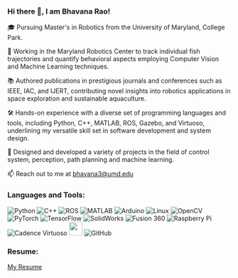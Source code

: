 ### Hi there 👋, I am Bhavana Rao!

<!--
**bhavanarao3/bhavanarao3** is a ✨ _special_ ✨ repository because its `README.md` (this file) appears on your GitHub profile.

Here are some ideas to get you started:-->

🎓 Pursuing Master's in Robotics from the University of Maryland, College Park.

🔬 Working in the Maryland Robotics Center to track individual fish trajectories and quantify behavioral aspects employing Computer Vision and Machine Learning techniques.

📚 Authored publications in prestigious journals and conferences such as IEEE, IAC, and IJERT, contributing novel insights into robotics applications in space exploration and sustainable aquaculture.

🛠️ Hands-on experience with a diverse set of programming languages and tools, including Python, C++, MATLAB, ROS, Gazebo, and Virtuoso, underlining my versatile skill set in software development and system design.

🚀 Designed and developed a variety of projects in the field of control system, perception, path planning and machine learning.

📫 Reach out to me at bhavana3@umd.edu




### Languages and Tools:
![Python](https://img.shields.io/badge/-Python-3776AB?style=flat-square&logo=Python&logoColor=white)
![C++](https://img.shields.io/badge/-C++-00599C?style=flat-square&logo=cplusplus&logoColor=white)
![ROS](https://img.shields.io/badge/-ROS-22314E?style=flat-square&logo=ros&logoColor=white)
![MATLAB](https://img.shields.io/badge/-MATLAB-0076A8?style=flat-square&logo=Mathworks&logoColor=white)
![Arduino](https://img.shields.io/badge/-Arduino-00979D?style=flat-square&logo=Arduino&logoColor=white)
![Linux](https://img.shields.io/badge/-Linux-FCC624?style=flat-square&logo=Linux&logoColor=black)
![OpenCV](https://img.shields.io/badge/-OpenCV-5C3EE8?style=flat-square&logo=OpenCV&logoColor=white)
![PyTorch](https://img.shields.io/badge/-PyTorch-EE4C2C?style=flat-square&logo=PyTorch&logoColor=white)
![TensorFlow](https://img.shields.io/badge/-TensorFlow-FF6F00?style=flat-square&logo=TensorFlow&logoColor=white)
![SolidWorks](https://img.shields.io/badge/-SolidWorks-005386?style=flat-square&logo=SolidWorks&logoColor=white)
![Fusion 360](https://img.shields.io/badge/-Fusion%20360-0681D8?style=flat-square&logo=Autodesk&logoColor=white)
![Raspberry Pi](https://img.shields.io/badge/-Raspberry%20Pi-A22846?style=flat-square&logo=Raspberry-Pi&logoColor=white)
![Cadence Virtuoso](https://img.shields.io/badge/-Cadence%20Virtuoso-0066CC?style=flat-square&logo=Cadence&logoColor=white)
<img src="https://simpleicons.org/icons/github.svg" width="30" height="30"> ![GitHub](https://img.shields.io/badge/-GitHub-181717?style=flat-square&logo=github)

### Resume:
[My Resume](https://github.com/bhavanarao3/resume/blob/main/Bhavana%20Resume%20Intel%20LLM.pdf)




